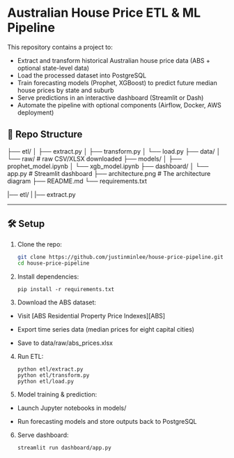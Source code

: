 # Australian House Price ETL & ML Pipeline

This repository contains a project to:

- Extract and transform historical Australian house price data (ABS + optional state-level data)
- Load the processed dataset into PostgreSQL
- Train forecasting models (Prophet, XGBoost) to predict future median house prices by state and suburb
- Serve predictions in an interactive dashboard (Streamlit or Dash)
- Automate the pipeline with optional components (Airflow, Docker, AWS deployment)

## 📁 Repo Structure
├── etl/
│ ├── extract.py
│ ├── transform.py
│ └── load.py
├── data/
│ └── raw/ # raw CSV/XLSX downloaded
├── models/
│ ├── prophet_model.ipynb
│ └── xgb_model.ipynb
├── dashboard/
│ └── app.py # Streamlit dashboard
├── architecture.png # The architecture diagram
├── README.md
└── requirements.txt

|── etl/
| |── extract.py

---

## 🛠 Setup

1. Clone the repo:
   ```bash
   git clone https://github.com/justinminlee/house-price-pipeline.git
   cd house-price-pipeline

2. Install dependencies:
    ```
    pip install -r requirements.txt
    ```

3. Download the ABS dataset:

- Visit [ABS Residential Property Price Indexes][ABS]

- Export time series data (median prices for eight capital cities)

- Save to data/raw/abs_prices.xlsx

4. Run ETL:
    ```
    python etl/extract.py
    python etl/transform.py
    python etl/load.py
    ```

5. Model training & prediction:

- Launch Jupyter notebooks in models/

- Run forecasting models and store outputs back to PostgreSQL

6. Serve dashboard:
    ```
    streamlit run dashboard/app.py
    ```